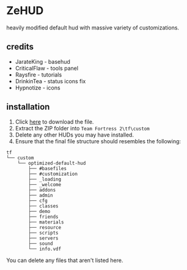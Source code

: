 # ZeHUD #
heavily modified default hud with massive variety of customizations.
## credits ##
- JarateKing - basehud
- CriticalFlaw - tools panel
- Raysfire - tutorials
- DrinkinTea - status icons fix
- Hypnotize - icons
## installation ##
1. Click [here](https://github.com/bo0bsy/ZeHud/archive/refs/heads/master.zip) to download the file.
2. Extract the ZIP folder into `Team Fortress 2\tf\custom`
3. Delete any other HUDs you may have installed.
4. Ensure that the final file structure should resembles the following:
```
tf
└── custom
    └── optimized-default-hud
        ├── #basefiles
        ├── #customization
        ├── _loading
        ├── _welcome
        ├── addons
        ├── admin
        ├── cfg
        ├── classes
        ├── demo
        ├── friends
        ├── materials
        ├── resource
        ├── scripts
        ├── servers
        ├── sound
        └── info.vdf
```
You can delete any files that aren't listed here.
